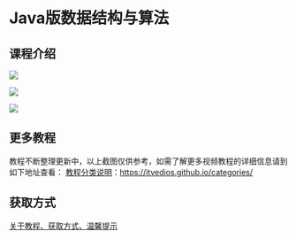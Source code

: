 # Java版数据结构与算法

## 课程介绍

![](img/Java版数据结构与算法1.jpg)

<!--more-->

![](img/Java版数据结构与算法2.jpg)

![](img/Java版数据结构与算法3.jpg)

## 更多教程

教程不断整理更新中，以上截图仅供参考，如需了解更多视频教程的详细信息请到如下地址查看：
[教程分类说明](https://itvedios.github.io/categories/)：<https://itvedios.github.io/categories/>

## 获取方式

[关于教程、获取方式、温馨提示](https://itvedios.github.io/about/)
